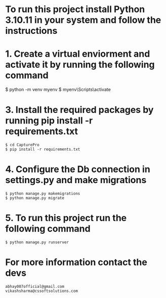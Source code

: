 # To run this project install Python 3.10.11 in your system and follow the instructions

# 1. Create a virtual enviorment and activate it by running the following command
   $ python -m venv myenv
   $ myenv\Scripts\activate

# 3. Install the required packages by running pip install -r requirements.txt
    $ cd CapturePro
    $ pip install -r requirements.txt

# 4. Configure the Db connection in settings.py and make migrations
    $ python manage.py makemigrations
    $ python manage.py migrate

# 5. To run this project run the following command
    $ python manage.py runserver



# For more information contact the devs
    abhay007official@gmail.com
    vikashsharma@cssoftsolutions.com
